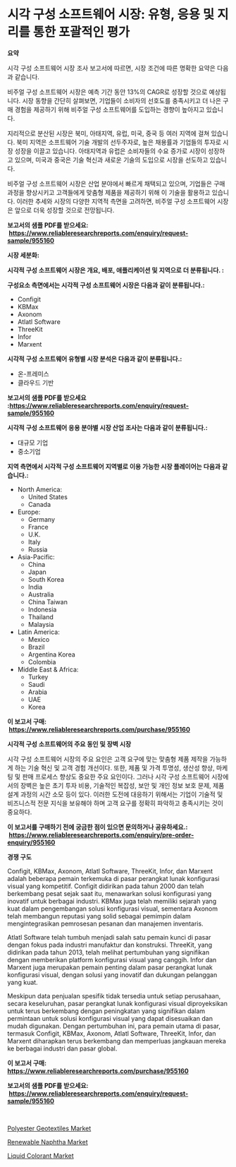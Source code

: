 <p><h1>시각 구성 소프트웨어 시장: 유형, 응용 및 지리를 통한 포괄적인 평가</h1></p><p><strong>요약</strong></p>
<p><p>시각 구성 소프트웨어 시장 조사 보고서에 따르면, 시장 조건에 따른 명확한 요약은 다음과 같습니다.</p><p>비주얼 구성 소프트웨어 시장은 예측 기간 동안 13%의 CAGR로 성장할 것으로 예상됩니다. 시장 동향을 간단히 살펴보면, 기업들이 소비자의 선호도를 충족시키고 더 나은 구매 경험을 제공하기 위해 비주얼 구성 소프트웨어를 도입하는 경향이 높아지고 있습니다.</p><p>지리적으로 분산된 시장은 북미, 아태지역, 유럽, 미국, 중국 등 여러 지역에 걸쳐 있습니다. 북미 지역은 소프트웨어 기술 개발의 선두주자로, 높은 채용률과 기업들의 투자로 시장 성장을 이끌고 있습니다. 아태지역과 유럽은 소비자들의 수요 증가로 시장이 성장하고 있으며, 미국과 중국은 기술 혁신과 새로운 기술의 도입으로 시장을 선도하고 있습니다.</p><p>비주얼 구성 소프트웨어 시장은 산업 분야에서 빠르게 채택되고 있으며, 기업들은 구매 과정을 향상시키고 고객들에게 맞춤형 제품을 제공하기 위해 이 기술을 활용하고 있습니다. 이러한 추세와 시장의 다양한 지역적 측면을 고려하면, 비주얼 구성 소프트웨어 시장은 앞으로 더욱 성장할 것으로 전망됩니다.</p></p>
<p><strong>보고서의 샘플 PDF를 받으세요: &nbsp;<a href="https://www.reliableresearchreports.com/enquiry/request-sample/955160">https://www.reliableresearchreports.com/enquiry/request-sample/955160</a></strong></p>
<p><strong>시장 세분화:</strong></p>
<p><strong> 시각적 구성 소프트웨어 시장은 개요, 배포, 애플리케이션 및 지역으로 더 분류됩니다. :</strong></p>
<p><strong>구성요소 측면에서는 시각적 구성 소프트웨어 시장은 다음과 같이 분류됩니다.:</strong></p>
<p><ul><li>Configit</li><li>KBMax</li><li>Axonom</li><li>Atlatl Software</li><li>ThreeKit</li><li>Infor</li><li>Marxent</li></ul></p>
<p><strong> 시각적 구성 소프트웨어 유형별 시장 분석은 다음과 같이 분류됩니다.:</strong></p>
<p><ul><li>온-프레미스</li><li>클라우드 기반</li></ul></p>
<p><strong>보고서의 샘플 PDF를 받으세요 :<a href="https://www.reliableresearchreports.com/enquiry/request-sample/955160">https://www.reliableresearchreports.com/enquiry/request-sample/955160</a></strong></p>
<p><strong> 시각적 구성 소프트웨어 응용 분야별 시장 산업 조사는 다음과 같이 분류됩니다.:</strong></p>
<p><ul><li>대규모 기업</li><li>중소기업</li></ul></p>
<p><strong>지역 측면에서 시각적 구성 소프트웨어 지역별로 이용 가능한 시장 플레이어는 다음과 같습니다.:</strong></p>
<p><ul>
    <li>
        North America:
        <ul>
            <li>United States</li>
            <li>Canada</li>
        </ul>
    </li>
    <li>
        Europe:
        <ul>
            <li>Germany</li>
            <li>France</li>
            <li>U.K.</li>
            <li>Italy</li>
            <li>Russia</li>
        </ul>
    </li>
    <li>
        Asia-Pacific:
        <ul>
            <li>China</li>
            <li>Japan</li>
            <li>South Korea</li>
            <li>India</li>
            <li>Australia</li>
            <li>China Taiwan</li>
            <li>Indonesia</li>
            <li>Thailand</li>
            <li>Malaysia</li>
        </ul>
    </li>
    <li>
        Latin America:
        <ul>
            <li>Mexico</li>
            <li>Brazil</li>
            <li>Argentina Korea</li>
            <li>Colombia</li>
        </ul>
    </li>
    <li>
        Middle East & Africa:
        <ul>
            <li>Turkey</li>
            <li>Saudi</li>
            <li>Arabia</li>
            <li>UAE</li>
            <li>Korea</li>
        </ul>
    </li>
    </ul></p>
<p><strong>이 보고서 구매: &nbsp;<a href="https://www.reliableresearchreports.com/purchase/955160">https://www.reliableresearchreports.com/purchase/955160</a></strong></p>
<p><strong>시각적 구성 소프트웨어의 주요 동인 및 장벽 시장</strong></p>
<p><p>시각 구성 소프트웨어 시장의 주요 요인은 고객 요구에 맞는 맞춤형 제품 제작을 가능하게 하는 기술 혁신 및 고객 경험 개선이다. 또한, 제품 및 가격 투명성, 생산성 향상, 마케팅 및 판매 프로세스 향상도 중요한 주요 요인이다. 그러나 시각 구성 소프트웨어 시장에서의 장벽은 높은 초기 투자 비용, 기술적인 복잡성, 보안 및 개인 정보 보호 문제, 제품 설계 과정의 시간 소모 등이 있다. 이러한 도전에 대응하기 위해서는 기업이 기술적 및 비즈니스적 전문 지식을 보유해야 하며 고객 요구를 정확히 파악하고 충족시키는 것이 중요하다.</p></p>
<p><strong>이 보고서를 구매하기 전에 궁금한 점이 있으면 문의하거나 공유하세요.: &nbsp;<a href="https://www.reliableresearchreports.com/enquiry/pre-order-enquiry/955160">https://www.reliableresearchreports.com/enquiry/pre-order-enquiry/955160</a></strong></p>
<p><strong>경쟁 구도</strong></p>
<p><p>Configit, KBMax, Axonom, Atlatl Software, ThreeKit, Infor, dan Marxent adalah beberapa pemain terkemuka di pasar perangkat lunak konfigurasi visual yang kompetitif. Configit didirikan pada tahun 2000 dan telah berkembang pesat sejak saat itu, menawarkan solusi konfigurasi yang inovatif untuk berbagai industri. KBMax juga telah memiliki sejarah yang kuat dalam pengembangan solusi konfigurasi visual, sementara Axonom telah membangun reputasi yang solid sebagai pemimpin dalam mengintegrasikan pemrosesan pesanan dan manajemen inventaris.</p><p>Atlatl Software telah tumbuh menjadi salah satu pemain kunci di pasar dengan fokus pada industri manufaktur dan konstruksi. ThreeKit, yang didirikan pada tahun 2013, telah melihat pertumbuhan yang signifikan dengan memberikan platform konfigurasi visual yang canggih. Infor dan Marxent juga merupakan pemain penting dalam pasar perangkat lunak konfigurasi visual, dengan solusi yang inovatif dan dukungan pelanggan yang kuat.</p><p>Meskipun data penjualan spesifik tidak tersedia untuk setiap perusahaan, secara keseluruhan, pasar perangkat lunak konfigurasi visual diproyeksikan untuk terus berkembang dengan peningkatan yang signifikan dalam permintaan untuk solusi konfigurasi visual yang dapat disesuaikan dan mudah digunakan. Dengan pertumbuhan ini, para pemain utama di pasar, termasuk Configit, KBMax, Axonom, Atlatl Software, ThreeKit, Infor, dan Marxent diharapkan terus berkembang dan memperluas jangkauan mereka ke berbagai industri dan pasar global.</p></p>
<p><strong>이 보고서 구매: &nbsp; <a href="https://www.reliableresearchreports.com/purchase/955160">https://www.reliableresearchreports.com/purchase/955160</a></strong></p>
<p><strong>보고서의 샘플 PDF를 받으세요: &nbsp;<a href="https://www.reliableresearchreports.com/enquiry/request-sample/955160">https://www.reliableresearchreports.com/enquiry/request-sample/955160</a></strong><strong></strong></p>
<p>&nbsp;</p>
<p><p><a href="https://cat-emmental-94b.notion.site/Polyester-Geotextiles-Market-Size-Share-Trends-Analysis-Report-By-Material-By-Type-By-End-user--4e07b9e64fb2468b9fa69e99bb73389a">Polyester Geotextiles Market</a></p><p><a href="https://silk-columnist-571.notion.site/Renewable-Naphtha-Market-Challenges-Opportunities-and-Growth-Drivers-and-Major-Market-Players-for-c7b22f2bc1f54dfa9ae0480ae99f9682">Renewable Naphtha Market</a></p><p><a href="https://cat-emmental-94b.notion.site/Liquid-Colorant-Market-Size-Growing-and-Forecasted-for-period-from-2024-2031-and-provides-complete-6906557df2774781b8a3c6e7c99dc0be">Liquid Colorant Market</a></p></p>